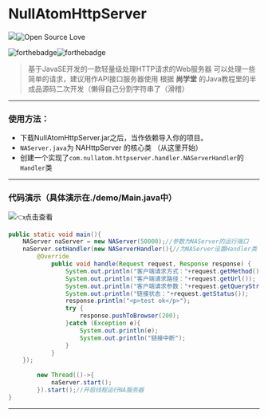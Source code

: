 # NullAtomHttpServer

![](https://img.shields.io/badge/license-MIT-blue)![Open Source Love](https://camo.githubusercontent.com/d41b9884bd102b525c8fb9a8c3c8d3bbed2b67f0/68747470733a2f2f6261646765732e66726170736f66742e636f6d2f6f732f76312f6f70656e2d736f757263652e7376673f763d313033)

![forthebadge](https://forthebadge.com/images/badges/built-with-love.svg)![forthebadge](https://forthebadge.com/images/badges/made-with-java.svg)

> 基于JavaSE开发的一款轻量级处理HTTP请求的Web服务器
> 可以处理一些简单的请求，建议用作API接口服务器使用
> 根据 **尚学堂** 的Java教程里的半成品源码二次开发（懒得自己分割字符串了（滑稽）

---
### 使用方法：
+ 下载NullAtomHttpServer.jar之后，当作依赖导入你的项目。
+ `NAServer.java`为 NAHttpServer 的核心类 （从这里开始）
+ 创建一个实现了`com.nullatom.httpserver.handler.NAServerHandler`的`Handler`类

---

### 代码演示（具体演示在./demo/Main.java中）

[![](https://img.shields.io/badge/Demo-Main.java-lightgrey)](https://github.com/KeKe12030/NullAtomHttpServer/demo/Main.java)👈点击查看

```java
public static void main(){
    NAServer naServer = new NAServer(50000);//参数为NAServer的运行端口
    naServer.setHandler(new NAServerHandler(){//为NAServer设置Handler类
        @Override
            public void handle(Request request, Response response) {
                System.out.println("客户端请求方式："+request.getMethod());
                System.out.println("客户端请求路径："+request.getUrl());
                System.out.println("客户端请求参数："+request.getQueryStr());
                System.out.println("链接状态："+request.getStatus());
                response.println("<p>test ok</p>");
                try {
                    response.pushToBrowser(200);
                }catch (Exception e){
                    System.out.println(e);
                    System.out.println("链接中断");
                }
            }
    });
    
        new Thread(()->{
            naServer.start();
        }).start();//开启线程运行NA服务器
}
```

---

